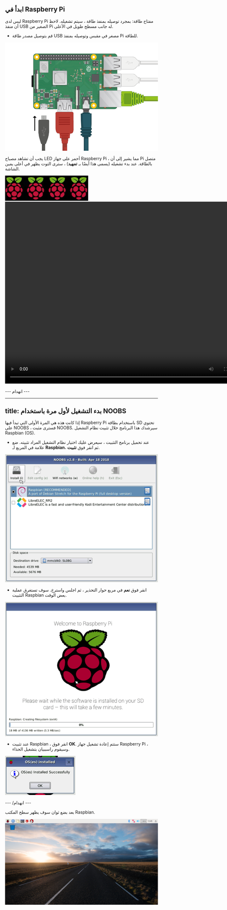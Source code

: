## ابدأ في Raspberry Pi

ليس لدى Raspberry Pi مفتاح طاقة: بمجرد توصيله بمنفذ طاقة ، سيتم تشغيله. لاحظ أن منفذ USB الصغير من Pi له جانب مسطح طويل في الأعلى.

+ قم بتوصيل مصدر طاقة USB مصغر في مقبس وتوصيله بمنفذ Pi للطاقة.

![لقطة شاشة](images/pi-power.png)

يجب أن تشاهد مصباح LED أحمر على جهاز Raspberry Pi ، مما يشير إلى أن Pi متصل بالطاقة. عند بدء تشغيله (يسمى هذا أيضًا بـ **تمهيد**) ، سترى التوت يظهر في أعلى يمين الشاشة.

![التوت التمهيد](images/raspberries.png)<video width="800" height="600" controls> <source src="images/piboot.webm" type="video/webm"> لا يدعم متصفحك فيديو WebM ، لذلك جرّب FireFox أو Chrome. </video> 

\--- انهدام \---

* * *

## title: بدء التشغيل لأول مرة باستخدام NOOBS

إذا كانت هذه هي المرة الأولى التي تبدأ فيها Raspberry Pi باستخدام بطاقة SD تحتوي على NOOBS ، فسترى مثبت NOOBS. سيرشدك هذا البرنامج خلال تثبيت نظام التشغيل Raspbian (OS).

+ عند تحميل برنامج التثبيت ، سيعرض عليك اختيار نظام التشغيل المراد تثبيته. ضع علامة في المربع لـ **Raspbian**، ثم انقر فوق **تثبيت**.

![التثبت](images/install.png)

+ انقر فوق **نعم** في مربع حوار التحذير ، ثم اجلس واسترخ. سوف تستغرق عملية التثبيت Raspbian بعض الوقت.

![تركيب](images/installing.png)

+ عند تثبيت Raspbian ، انقر فوق **OK**. ستتم إعادة تشغيل جهاز Raspberry Pi ، وسيقوم راسببيان بتشغيل الحذاء.

![المثبتة](images/installed.png)

\--- /انهدام \---

بعد بضع ثوان سوف يظهر سطح المكتب Raspbian.

![سطح المكتب raspbian](images/pi-desktop.jpg)
